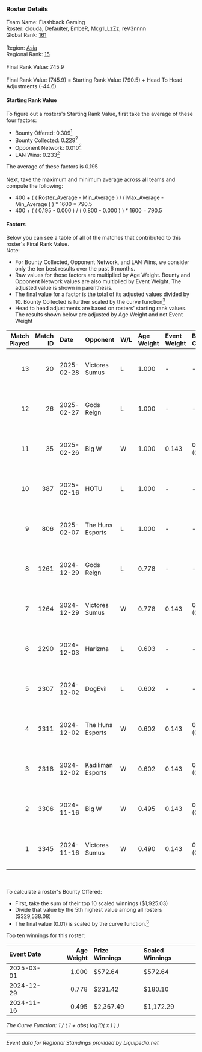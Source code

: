 ### Roster Details<br />
Team Name: Flashback Gaming<br />
Roster: clouda, Defaulter, EmbeR, Mcg1LLzZz, reV3nnnn<br />
Global Rank: [161](../standings_global.md)<br />
<br />
Region: [Asia]( ../standings_asia.md)<br />
Regional Rank: [15]( ../standings_asia.md)<br />
<br />
Final Rank Value:  745.9<br />
<br />
Final Rank Value (745.9) = Starting Rank Value (790.5) + Head To Head Adjustments (-44.6)<br />

#### Starting Rank Value<br />
To figure out a rosters's Starting Rank Value, first take the average of these four factors:<br />
- Bounty Offered: 0.309[<sup>1</sup>](#table2)
- Bounty Collected: 0.229[<sup>2</sup>](#table1)
- Opponent Network: 0.010[<sup>2</sup>](#table1)
- LAN Wins: 0.233[<sup>2</sup>](#table1)

The average of these factors is 0.195<br />
<br />
Next, take the maximum and minimum average across all teams and compute the following:<br />
- 400 + ( ( Roster_Average - Min_Average ) / ( Max_Average - Min_Average ) ) * 1600 = 790.5
- 400 + ( ( 0.195 - 0.000 ) / ( 0.800 - 0.000 ) ) * 1600 = 790.5


#### Factors<br />
Below you can see a table of all of the matches that contributed to this roster's Final Rank Value.<br />
Note:<br />

- For Bounty Collected, Opponent Network, and LAN Wins, we consider only the ten best results over the past 6 months.
- Raw values for those factors are multiplied by Age Weight. Bounty and Opponent Network values are also multiplied by Event Weight. The adjusted value is shown in parenthesis.
- The final value for a factor is the total of its adjusted values divided by 10. Bounty Collected is further scaled by the curve function[<sup>3</sup>](#curveFunction)
- Head to head adjustments are based on rosters' starting rank values. The results shown below are adjusted by Age Weight and not Event Weight
<span id="table1"></span><br />


| Match Played | Match ID | Date       | Opponent          | W/L | Age Weight | Event Weight | Bounty Collected | Opponent Network | LAN Wins  | H2H Adj. | Roster                                             |
| -: | -: | :- | :- | :- | :- | :- | :- | :- | :- | -: | :- |
|           13 |       20 | 2025-02-28 | Victores Sumus    | L   | 1.000      | -            | -                | -                | -         |   -19.02 | clouda, Defaulter, EmbeR, Mcg1LLzZz, reV3nnnn      |
|           12 |       26 | 2025-02-27 | Gods Reign        | L   | 1.000      | -            | -                | -                | -         |   -12.34 | clouda, Defaulter, EmbeR, Mcg1LLzZz, reV3nnnn      |
|           11 |       35 | 2025-02-26 | Big W             | W   | 1.000      | 0.143        | 0.005 (0.001)    | 0.071 (0.010)    | 1 (1.000) |    12.17 | clouda, Defaulter, EmbeR, Mcg1LLzZz, reV3nnnn      |
|           10 |      387 | 2025-02-16 | HOTU              | L   | 1.000      | -            | -                | -                | -         |   -17.35 | clouda, Defaulter, EmbeR, Mcg1LLzZz, reV3nnnn      |
|            9 |      806 | 2025-02-07 | The Huns Esports  | L   | 1.000      | -            | -                | -                | -         |   -12.40 | clouda, Defaulter, EmbeR, Mcg1LLzZz, reV3nnnn      |
|            8 |     1261 | 2024-12-29 | Gods Reign        | L   | 0.778      | -            | -                | -                | -         |   -10.06 | clouda, DiceDealer, EmbeR, PokemoN, reV3nnnn       |
|            7 |     1264 | 2024-12-29 | Victores Sumus    | W   | 0.778      | 0.143        | 0.006 (0.001)    | 0.173 (0.019)    | 0 (0.000) |     9.06 | clouda, DiceDealer, EmbeR, PokemoN, reV3nnnn       |
|            6 |     2290 | 2024-12-03 | Harizma           | L   | 0.603      | -            | -                | -                | -         |   -10.82 | clouda, Defaulter, EmbeR, Mcg1LLzZz, reV3nnnn      |
|            5 |     2307 | 2024-12-02 | DogEvil           | L   | 0.602      | -            | -                | -                | -         |    -9.52 | clouda, Defaulter, EmbeR, Mcg1LLzZz, reV3nnnn      |
|            4 |     2311 | 2024-12-02 | The Huns Esports  | W   | 0.602      | 0.143        | 0.025 (0.002)    | 0.553 (0.048)    | 0 (0.000) |    11.28 | clouda, Defaulter, EmbeR, Mcg1LLzZz, reV3nnnn      |
|            3 |     2318 | 2024-12-02 | Kadiliman Esports | W   | 0.602      | 0.143        | 0.000 (0.000)    | 0.028 (0.002)    | 0 (0.000) |     1.73 | clouda, Defaulter, EmbeR, Mcg1LLzZz, reV3nnnn      |
|            2 |     3306 | 2024-11-16 | Big W             | W   | 0.495      | 0.143        | 0.005 (0.000)    | 0.071 (0.005)    | 1 (0.495) |     5.61 | clouda, Defaulter, DiceDealer, Mcg1LLzZz, reV3nnnn |
|            1 |     3345 | 2024-11-16 | Victores Sumus    | W   | 0.490      | 0.143        | 0.006 (0.000)    | 0.173 (0.012)    | 1 (0.490) |     7.05 | clouda, Defaulter, DiceDealer, Mcg1LLzZz, reV3nnnn |

<br />
<span id="table2"></span><br />
To calculate a roster's Bounty Offered:<br />

- First, take the sum of their top 10 scaled winnings ($1,925.03)
- Divide that value by the 5th highest value among all rosters ($329,538.08)
- The final value (0.01) is scaled by the curve function.[<sup>3</sup>](#curveFunction)

Top ten winnings for this roster:<br />

| Event Date | Age Weight | Prize Winnings | Scaled Winnings |
| :- | -: | :- | :- |
| 2025-03-01 |      1.000 | $572.64        | $572.64         |
| 2024-12-29 |      0.778 | $231.42        | $180.10         |
| 2024-11-16 |      0.495 | $2,367.49      | $1,172.29       |


<span id="curveFunction"></span>_The Curve Function: 1 / ( 1 + abs( log10( x ) ) )_<br />

---
_Event data for Regional Standings provided by Liquipedia.net_<br />
